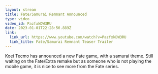 ```yaml
---
layout: stream
title: Fate/Samurai Remnant Announced
type: video
video_id: PazfxkDW3RU
date: 2023-01-01T22:28:50.889Z
link:
  link_url: https://www.youtube.com/watch?v=PazfxkDW3RU
  link_title: Fate/Samurai Remnant Teaser Trailer
---
```

Koei Tecmo has announced a new Fate game, with a samurai theme. Still waiting on the Fate/Extra remake but as someone who is not playing the mobile game, it is nice to see more from the Fate series.